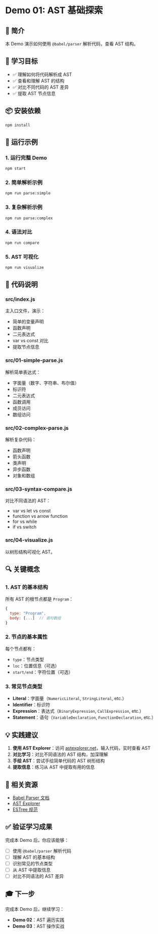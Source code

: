 # Demo 01: AST 基础探索

## 📖 简介

本 Demo 演示如何使用 `@babel/parser` 解析代码，查看 AST 结构。

## 🎯 学习目标

- ✅ 理解如何将代码解析成 AST
- ✅ 查看和理解 AST 的结构
- ✅ 对比不同代码的 AST 差异
- ✅ 提取 AST 节点信息

## 📦 安装依赖

```bash
npm install
```

## 🚀 运行示例

### 1. 运行完整 Demo

```bash
npm start
```

### 2. 简单解析示例

```bash
npm run parse:simple
```

### 3. 复杂解析示例

```bash
npm run parse:complex
```

### 4. 语法对比

```bash
npm run compare
```

### 5. AST 可视化

```bash
npm run visualize
```

## 📝 代码说明

### src/index.js

主入口文件，演示：
- 简单的变量声明
- 函数声明
- 二元表达式
- var vs const 对比
- 提取节点信息

### src/01-simple-parse.js

解析简单表达式：
- 字面量（数字、字符串、布尔值）
- 标识符
- 二元表达式
- 函数调用
- 成员访问
- 数组访问

### src/02-complex-parse.js

解析复杂代码：
- 函数声明
- 箭头函数
- 类声明
- 异步函数
- 对象和数组

### src/03-syntax-compare.js

对比不同语法的 AST：
- var vs let vs const
- function vs arrow function
- for vs while
- if vs switch

### src/04-visualize.js

以树形结构可视化 AST。

## 🔍 关键概念

### 1. AST 的基本结构

所有 AST 的根节点都是 `Program`：

```javascript
{
  type: "Program",
  body: [...]  // 语句数组
}
```

### 2. 节点的基本属性

每个节点都有：
- `type`：节点类型
- `loc`：位置信息（可选）
- `start/end`：字符位置（可选）

### 3. 常见节点类型

- **Literal**：字面量（`NumericLiteral`, `StringLiteral`, etc.）
- **Identifier**：标识符
- **Expression**：表达式（`BinaryExpression`, `CallExpression`, etc.）
- **Statement**：语句（`VariableDeclaration`, `FunctionDeclaration`, etc.）

## 💡 实践建议

1. **使用 AST Explorer**：访问 [astexplorer.net](https://astexplorer.net/)，输入代码，实时查看 AST
2. **对比学习**：对比不同语法的 AST 结构，加深理解
3. **手绘 AST**：尝试手绘简单代码的 AST 树形结构
4. **提取信息**：练习从 AST 中提取有用的信息

## 🔗 相关资源

- [Babel Parser 文档](https://babeljs.io/docs/en/babel-parser)
- [AST Explorer](https://astexplorer.net/)
- [ESTree 规范](https://github.com/estree/estree)

## ✅ 验证学习成果

完成本 Demo 后，你应该能够：
- [ ] 使用 `@babel/parser` 解析代码
- [ ] 理解 AST 的基本结构
- [ ] 识别常见的节点类型
- [ ] 从 AST 中提取信息
- [ ] 对比不同语法的 AST 差异

## 🎓 下一步

完成本 Demo 后，继续学习：
- **Demo 02**：AST 遍历实践
- **Demo 03**：AST 操作实战

